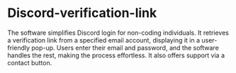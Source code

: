 # Discord-verification-link
The software simplifies Discord login for non-coding individuals. It retrieves a verification link from a specified email account, displaying it in a user-friendly pop-up. Users enter their email and password, and the software handles the rest, making the process effortless. It also offers support via a contact button.

